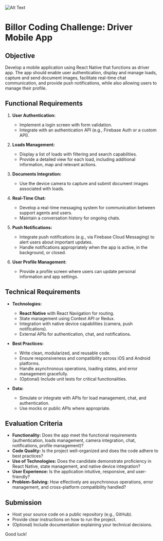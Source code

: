 ![Alt Text](https://billor.us/images/logo.svg)

# Billor Coding Challenge: Driver Mobile App

## Objective

Develop a mobile application using React Native that functions as driver app. The app should enable user authentication, display and manage loads, capture and send document images, facilitate real-time chat communication, and provide push notifications, while also allowing users to manage their profile.

## Functional Requirements

1. **User Authentication:**
   - Implement a login screen with form validation.
   - Integrate with an authentication API (e.g., Firebase Auth or a custom API).

2. **Loads Management:**
   - Display a list of loads with filtering and search capabilities.
   - Provide a detailed view for each load, including additional information, map and relevant actions.

3. **Documents Integration:**
   - Use the device camera to capture and submit document images associated with loads.

4. **Real-Time Chat:**
   - Develop a real-time messaging system for communication between support agents and users.
   - Maintain a conversation history for ongoing chats.

5. **Push Notifications:**
   - Integrate push notifications (e.g., via Firebase Cloud Messaging) to alert users about important updates.
   - Handle notifications appropriately when the app is active, in the background, or closed.

6. **User Profile Management:**
   - Provide a profile screen where users can update personal information and app settings.

## Technical Requirements

- **Technologies:**
  - **React Native** with React Navigation for routing.
  - State management using Context API or Redux.
  - Integration with native device capabilities (camera, push notifications).
  - External APIs for authentication, chat, and notifications.

- **Best Practices:**
  - Write clean, modularized, and reusable code.
  - Ensure responsiveness and compatibility across iOS and Android platforms.
  - Handle asynchronous operations, loading states, and error management gracefully.
  - (Optional) Include unit tests for critical functionalities.

- **Data:**
  - Simulate or integrate with APIs for load management, chat, and authentication.
  - Use mocks or public APIs where appropriate.

## Evaluation Criteria

- **Functionality:** Does the app meet the functional requirements (authentication, loads management, camera integration, chat, notifications, profile management)?
- **Code Quality:** Is the project well-organized and does the code adhere to best practices?
- **Use of Technologies:** Does the candidate demonstrate proficiency in React Native, state management, and native device integration?
- **User Experience:** Is the application intuitive, responsive, and user-friendly?
- **Problem-Solving:** How effectively are asynchronous operations, error management, and cross-platform compatibility handled?

## Submission

- Host your source code on a public repository (e.g., GitHub).
- Provide clear instructions on how to run the project.
- (Optional) Include documentation explaining your technical decisions.

Good luck!
